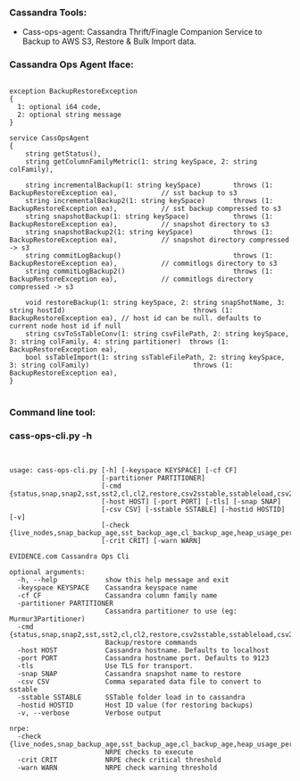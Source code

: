 ### Cassandra Tools:

- Cass-ops-agent: Cassandra Thrift/Finagle Companion Service to Backup to AWS S3, Restore & Bulk Import data.

### Cassandra Ops Agent Iface:

<pre>
<code>
exception BackupRestoreException
{
  1: optional i64 code,
  2: optional string message
}

service CassOpsAgent
{
    string getStatus(),
    string getColumnFamilyMetric(1: string keySpace, 2: string colFamily),

    string incrementalBackup(1: string keySpace)        throws (1: BackupRestoreException ea),           // sst backup to s3
    string incrementalBackup2(1: string keySpace)       throws (1: BackupRestoreException ea),           // sst backup compressed to s3
    string snapshotBackup(1: string keySpace)           throws (1: BackupRestoreException ea),           // snapshot directory to s3
    string snapshotBackup2(1: string keySpace)          throws (1: BackupRestoreException ea),           // snapshot directory compressed -> s3
    string commitLogBackup()                            throws (1: BackupRestoreException ea),           // commitlogs directory to s3
    string commitLogBackup2()                           throws (1: BackupRestoreException ea),           // commitlogs directory compressed -> s3

    void restoreBackup(1: string keySpace, 2: string snapShotName, 3: string hostId)                                throws (1: BackupRestoreException ea), // host id can be null. defaults to current node host id if null
    string csvToSsTableConv(1: string csvFilePath, 2: string keySpace, 3: string colFamily, 4: string partitioner)  throws (1: BackupRestoreException ea),
    bool ssTableImport(1: string ssTableFilePath, 2: string keySpace, 3: string colFamily)                          throws (1: BackupRestoreException ea),
}
</code>
</pre>

### Command line tool:

### cass-ops-cli.py -h

<pre>
<code>

usage: cass-ops-cli.py [-h] [-keyspace KEYSPACE] [-cf CF]
                       [-partitioner PARTITIONER]
                       [-cmd {status,snap,snap2,sst,sst2,cl,cl2,restore,csv2sstable,sstableload,csv2sstable+sstableload,nrpe}]
                       [-host HOST] [-port PORT] [-tls] [-snap SNAP]
                       [-csv CSV] [-sstable SSTABLE] [-hostid HOSTID] [-v]
                       [-check {live_nodes,snap_backup_age,sst_backup_age,cl_backup_age,heap_usage_perc,write_latency,read_latency}]
                       [-crit CRIT] [-warn WARN]

EVIDENCE.com Cassandra Ops Cli

optional arguments:
  -h, --help            show this help message and exit
  -keyspace KEYSPACE    Cassandra keyspace name
  -cf CF                Cassandra column family name
  -partitioner PARTITIONER
                        Cassandra partitioner to use (eg: Murmur3Partitioner)
  -cmd {status,snap,snap2,sst,sst2,cl,cl2,restore,csv2sstable,sstableload,csv2sstable+sstableload,nrpe}
                        Backup/restore commands
  -host HOST            Cassandra hostname. Defaults to localhost
  -port PORT            Cassandra hostname port. Defaults to 9123
  -tls                  Use TLS for transport.
  -snap SNAP            Cassandra snapshot name to restore
  -csv CSV              Comma separated data file to convert to sstable
  -sstable SSTABLE      SSTable folder load in to cassandra
  -hostid HOSTID        Host ID value (for restoring backups)
  -v, --verbose         Verbose output

nrpe:
  -check {live_nodes,snap_backup_age,sst_backup_age,cl_backup_age,heap_usage_perc,write_latency,read_latency}
                        NRPE checks to execute
  -crit CRIT            NRPE check critical threshold
  -warn WARN            NRPE check warning threshold

</code>
</pre>

